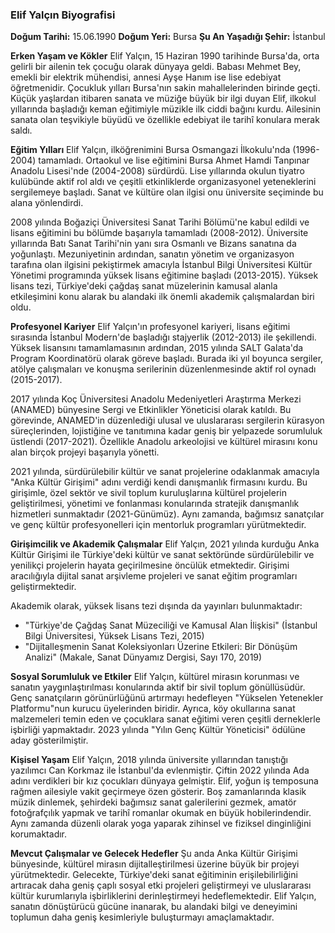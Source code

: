 ### Elif Yalçın Biyografisi

**Doğum Tarihi:** 15.06.1990
**Doğum Yeri:** Bursa
**Şu An Yaşadığı Şehir:** İstanbul

**Erken Yaşam ve Kökler**
Elif Yalçın, 15 Haziran 1990 tarihinde Bursa'da, orta gelirli bir ailenin tek çocuğu olarak dünyaya geldi. Babası Mehmet Bey, emekli bir elektrik mühendisi, annesi Ayşe Hanım ise lise edebiyat öğretmenidir. Çocukluk yılları Bursa'nın sakin mahallelerinden birinde geçti. Küçük yaşlardan itibaren sanata ve müziğe büyük bir ilgi duyan Elif, ilkokul yıllarında başladığı keman eğitimiyle müzikle ilk ciddi bağını kurdu. Ailesinin sanata olan teşvikiyle büyüdü ve özellikle edebiyat ile tarihî konulara merak saldı.

**Eğitim Yılları**
Elif Yalçın, ilköğrenimini Bursa Osmangazi İlkokulu'nda (1996-2004) tamamladı. Ortaokul ve lise eğitimini Bursa Ahmet Hamdi Tanpınar Anadolu Lisesi'nde (2004-2008) sürdürdü. Lise yıllarında okulun tiyatro kulübünde aktif rol aldı ve çeşitli etkinliklerde organizasyonel yeteneklerini sergilemeye başladı. Sanat ve kültüre olan ilgisi onu üniversite seçiminde bu alana yönlendirdi.

2008 yılında Boğaziçi Üniversitesi Sanat Tarihi Bölümü'ne kabul edildi ve lisans eğitimini bu bölümde başarıyla tamamladı (2008-2012). Üniversite yıllarında Batı Sanat Tarihi'nin yanı sıra Osmanlı ve Bizans sanatına da yoğunlaştı. Mezuniyetinin ardından, sanatın yönetim ve organizasyon tarafına olan ilgisini pekiştirmek amacıyla İstanbul Bilgi Üniversitesi Kültür Yönetimi programında yüksek lisans eğitimine başladı (2013-2015). Yüksek lisans tezi, Türkiye'deki çağdaş sanat müzelerinin kamusal alanla etkileşimini konu alarak bu alandaki ilk önemli akademik çalışmalardan biri oldu.

**Profesyonel Kariyer**
Elif Yalçın'ın profesyonel kariyeri, lisans eğitimi sırasında İstanbul Modern'de başladığı stajyerlik (2012-2013) ile şekillendi. Yüksek lisansını tamamlamasının ardından, 2015 yılında SALT Galata'da Program Koordinatörü olarak göreve başladı. Burada iki yıl boyunca sergiler, atölye çalışmaları ve konuşma serilerinin düzenlenmesinde aktif rol oynadı (2015-2017).

2017 yılında Koç Üniversitesi Anadolu Medeniyetleri Araştırma Merkezi (ANAMED) bünyesine Sergi ve Etkinlikler Yöneticisi olarak katıldı. Bu görevinde, ANAMED'in düzenlediği ulusal ve uluslararası sergilerin kürasyon süreçlerinden, lojistiğine ve tanıtımına kadar geniş bir yelpazede sorumluluk üstlendi (2017-2021). Özellikle Anadolu arkeolojisi ve kültürel mirasını konu alan birçok projeyi başarıyla yönetti.

2021 yılında, sürdürülebilir kültür ve sanat projelerine odaklanmak amacıyla "Anka Kültür Girişimi" adını verdiği kendi danışmanlık firmasını kurdu. Bu girişimle, özel sektör ve sivil toplum kuruluşlarına kültürel projelerin geliştirilmesi, yönetimi ve fonlanması konularında stratejik danışmanlık hizmetleri sunmaktadır (2021-Günümüz). Aynı zamanda, bağımsız sanatçılar ve genç kültür profesyonelleri için mentorluk programları yürütmektedir.

**Girişimcilik ve Akademik Çalışmalar**
Elif Yalçın, 2021 yılında kurduğu Anka Kültür Girişimi ile Türkiye'deki kültür ve sanat sektöründe sürdürülebilir ve yenilikçi projelerin hayata geçirilmesine öncülük etmektedir. Girişimi aracılığıyla dijital sanat arşivleme projeleri ve sanat eğitim programları geliştirmektedir.

Akademik olarak, yüksek lisans tezi dışında da yayınları bulunmaktadır:
*   "Türkiye'de Çağdaş Sanat Müzeciliği ve Kamusal Alan İlişkisi" (İstanbul Bilgi Üniversitesi, Yüksek Lisans Tezi, 2015)
*   "Dijitalleşmenin Sanat Koleksiyonları Üzerine Etkileri: Bir Dönüşüm Analizi" (Makale, Sanat Dünyamız Dergisi, Sayı 170, 2019)

**Sosyal Sorumluluk ve Etkiler**
Elif Yalçın, kültürel mirasın korunması ve sanatın yaygınlaştırılması konularında aktif bir sivil toplum gönüllüsüdür. Genç sanatçıların görünürlüğünü artırmayı hedefleyen "Yükselen Yetenekler Platformu"nun kurucu üyelerinden biridir. Ayrıca, köy okullarına sanat malzemeleri temin eden ve çocuklara sanat eğitimi veren çeşitli derneklerle işbirliği yapmaktadır. 2023 yılında "Yılın Genç Kültür Yöneticisi" ödülüne aday gösterilmiştir.

**Kişisel Yaşam**
Elif Yalçın, 2018 yılında üniversite yıllarından tanıştığı yazılımcı Can Korkmaz ile İstanbul'da evlenmiştir. Çiftin 2022 yılında Ada adını verdikleri bir kız çocukları dünyaya gelmiştir. Elif, yoğun iş temposuna rağmen ailesiyle vakit geçirmeye özen gösterir. Boş zamanlarında klasik müzik dinlemek, şehirdeki bağımsız sanat galerilerini gezmek, amatör fotoğrafçılık yapmak ve tarihî romanlar okumak en büyük hobilerindendir. Aynı zamanda düzenli olarak yoga yaparak zihinsel ve fiziksel dinginliğini korumaktadır.

**Mevcut Çalışmalar ve Gelecek Hedefler**
Şu anda Anka Kültür Girişimi bünyesinde, kültürel mirasın dijitalleştirilmesi üzerine büyük bir projeyi yürütmektedir. Gelecekte, Türkiye'deki sanat eğitiminin erişilebilirliğini artıracak daha geniş çaplı sosyal etki projeleri geliştirmeyi ve uluslararası kültür kurumlarıyla işbirliklerini derinleştirmeyi hedeflemektedir. Elif Yalçın, sanatın dönüştürücü gücüne inanarak, bu alandaki bilgi ve deneyimini toplumun daha geniş kesimleriyle buluşturmayı amaçlamaktadır.